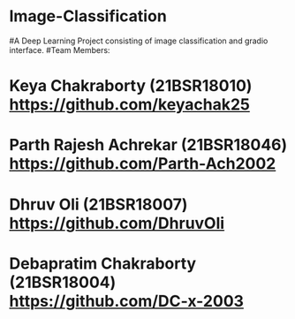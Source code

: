 # Image-Classification
#A Deep Learning Project consisting of image classification and gradio interface.
#Team Members: 
# Keya Chakraborty (21BSR18010) https://github.com/keyachak25
# Parth Rajesh Achrekar (21BSR18046) https://github.com/Parth-Ach2002
# Dhruv Oli (21BSR18007) https://github.com/DhruvOli
# Debapratim Chakraborty (21BSR18004) https://github.com/DC-x-2003
